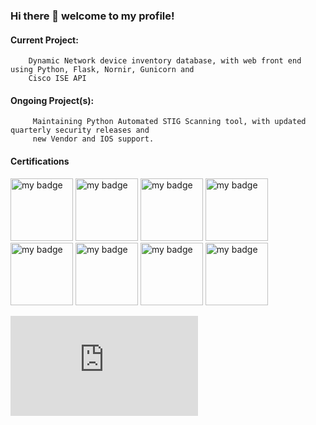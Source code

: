 ### Hi there 👋 welcome to my profile!

#### Current Project:
        Dynamic Network device inventory database, with web front end using Python, Flask, Nornir, Gunicorn and 
        Cisco ISE API

#### Ongoing Project(s):
         Maintaining Python Automated STIG Scanning tool, with updated quarterly security releases and
         new Vendor and IOS support.


#### Certifications
<div>
<p float="left">
<a href="https://www.credly.com/badges/db209e46-b9ec-40d4-b7d7-778f27986b73/public_url">
    <img src="https://images.credly.com/size/220x220/images/5e6f5247-1d61-4932-a5da-999a7feec067/isc2_cissp2.png"  
    width="100" alt="my badge" title="Click to verify"></a>
<a href="https://www.credly.com/badges/a8752bca-bc7c-4f23-9828-c7498d64640f/public_url">
    <img src ="https://images.credly.com/size/220x220/images/4d054f39-f581-4442-8923-c5cd32720ef6/Classof2020-badge-600x600.png" 
    width="100" alt="my badge" title="Click to verify"></a>
<a href="https://www.credly.com/badges/105a8d52-cecf-4dee-804a-e9aced362a91/public_url">
    <img src ="https://images.credly.com/images/706353b7-3a49-4e7b-80d6-ce80a597f580/cisco_ccnp_R_26S.png" 
    width="100" alt="my badge" title="Click to verify"></a>
<a href="https://www.credly.com/badges/1aea63e2-8040-428c-ab9e-be9f1f8f79da/public_url">
    <img src ="https://images.credly.com/size/220x220/images/07f70c56-f067-458e-bbe5-736f055f0cce/CCNP_Enterprise_large.png" 
    width="100" alt="my badge" title="Click to verify"></a>
<a href="https://www.credly.com/badges/f1fe5215-1e78-4d92-806d-e6b7fe87cd7a/public_url">
    <img src ="https://images.credly.com/size/220x220/images/e21e94f7-feec-4717-9687-ac150b213f64/Cisco_DevNetAsst_600.png" 
    width="100" alt="my badge" title="Click to verify"></a>
<a href="https://www.credly.com/badges/c086f8ad-9b3d-4f5a-a3b0-286311ce2bce/public_url">
    <img src ="https://images.credly.com/size/220x220/images/45e887ef-48d0-4310-ac6b-5ae656ceefd3/Cisco_Specialist_600.png" 
    width="100" alt="my badge" title="Click to verify"></a>
<a href="https://www.certmetrics.com/comptia/public/transcript.aspx?transcript=LEP14SQ13JR41RGG">
    <img src ="https://comptiacdn.azureedge.net/webcontent/images/default-source/siteicons/logocasp_181cc6b4-05ec-4ddd-be1d-728ec7499b30.svg?sfvrsn=50eaf2dd_6" 
    width="100" alt="my badge" title="Click to verify"></a>
<a href="https://www.certmetrics.com/comptia/public/transcript.aspx?transcript=LEP14SQ13JR41RGG">
    <img src ="https://images.credly.com/size/680x680/images/74790a75-8451-400a-8536-92d792c5184a/CompTIA_Security_2Bce.png" 
    width="100" alt="my badge" title="Click to verify"></a>        
</p>
</div>
<iframe height='160' 
        width='300' 
        frameborder='0' 
        allowtransparency='true' 
        scrolling='no' 
        src='https://www.strava.com/athletes/6010598/activity-summary/da410bd8cb8827804f38054ee2ac778c6afb212e'>
</iframe>
</div>

<!--
**cwolfe1/cwolfe1** is a ✨ _special_ ✨ repository because its `README.md` (this file) appears on your GitHub profile.

Here are some ideas to get you started:

- 🔭 I’m currently working on ...
- 🌱 I’m currently learning ...
- 👯 I’m looking to collaborate on ...
- 🤔 I’m looking for help with ...
- 💬 Ask me about ...
- 📫 How to reach me: ...
- 😄 Pronouns: ...
- ⚡ Fun fact: ...
-->
